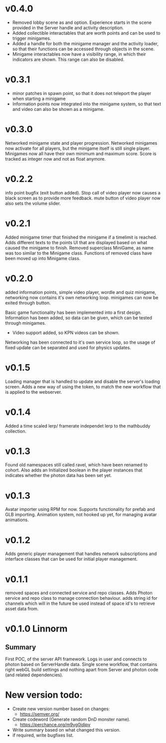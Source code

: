# v0.4.0
- Removed lobby scene as and option. Experience starts in the scene provided in the Server handle and activity description.
- Added collectible interactables that are worth points and can be used to trigger minigames.
- Added a handle for both the minigame manager and the activity loader, so that their functions can be accessed through objects in the scene.
- Minigame interactables now have a visibility range, in which their indicators are shown. This range can also be disabled.

# v0.3.1
- minor patches in spawn point, so that it does not teleport the player when starting a minigame
- Information points now integrated into the minigame system, so that text and video can also be shown as a minigame.

# v0.3.0
Networked minigame state and player progression. Networked minigames now activate for all players, but the minigame itself is still single player.
Minigames now all have their own minimum and maximum score. Score is tracked as integer now and not as float anymore.

# v0.2.2
info point bugfix (exit button added). Stop call of video player now causes a black screen as to provide more feedback.
mute button of video player now also sets the volume slider.

# v0.2.1
Added minigame timer that finished the minigame if a timelimit is reached. Adds different texts to
the points UI that are displayed based on what caused the minigame to finish. Removed superclass MiniGame,
as name was too similar to the Minigame class. Functions of removed class have been moved up into Minigame class.

# v0.2.0
added information points, simple video player, wordle and quiz minigame,
networking now contains it's own networking loop. minigames can now be exited through button.

Basic game functionality has been implemented into a first design. Information has been added,
so data can be given, which can be tested through minigames.
 - Video support added, so KPN videos can be shown.

Networking has been connected to it's own service loop, so the usage of fixed update can be separated
and used for physics updates.

# v0.1.5
Loading manager that is handled to update and disable the server's loading screen.
Adds a new way of using the token, to match the new workflow that is applied to
the webserver.

# v0.1.4
Added a time scaled lerp/ framerate independet lerp to the mathbuddy collection.

# v0.1.3
Found old namespaces still called ravel, which have been renamed to cohort. Also adds an Initialized boolean in the player instances
that indicates whether the photon data has been set yet.

# v0.1.3
Avatar importer using RPM for now. Supports functionality for prefab and GLB importing. Animation system, not hooked up yet, for 
managing avatar animations.

# v0.1.2
Adds generic player management that handles network subscriptions and interface classes that can be used for initial
player management.

# v0.1.1
removed spaces and connected service and repo classes. Adds Photon service and repo class to manage connection behaviour.
adds string id for channels which will in the future be used instead of space id's to retrieve asset data from.

# v0.1.0 Linnorm

## Summary
First POC, of the server API framework.
Logs in user and connects to photon based on ServerHandle data. 
Single scene workflow, that contains right webGL build settings and nothing apart from Server and photon code (and related dependencies).

# New version todo:
- Create new version number based on changes:
	- https://semver.org/
- Create codeword (Generate random DnD monster name).
	- https://perchance.org/m9vg0idjpv
- Write summary based on what changed this version.
- if required, write bugfixes list.